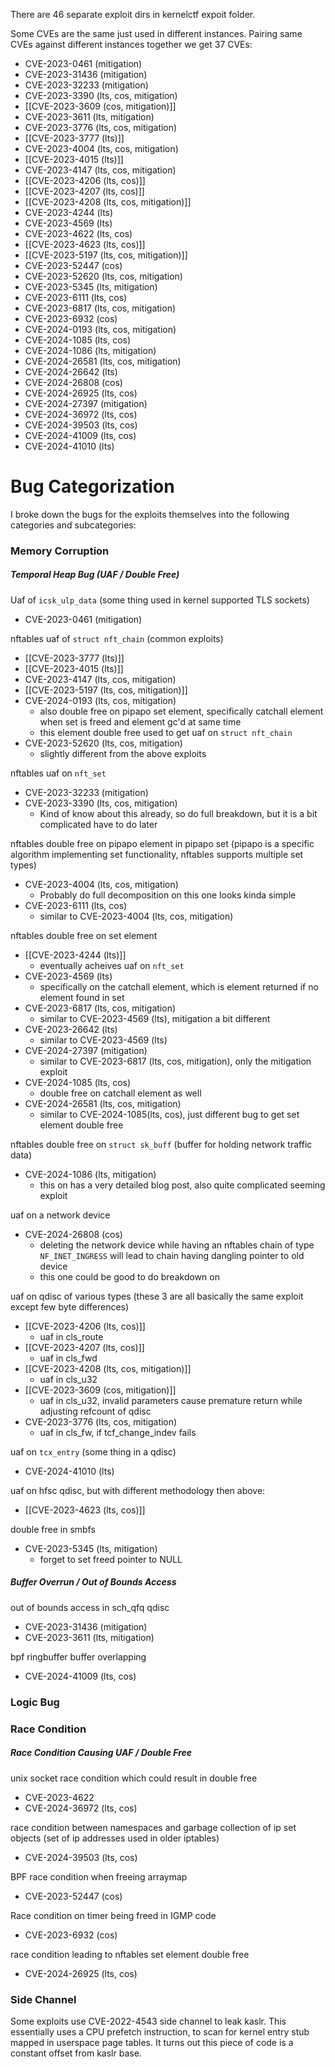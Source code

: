 There are 46 separate exploit dirs in kernelctf expoit folder.

Some CVEs are the same just used in different instances. Pairing same CVEs against different instances together we get 37 CVEs:

- CVE-2023-0461 (mitigation)
- CVE-2023-31436 (mitigation)
- CVE-2023-32233 (mitigation)
- CVE-2023-3390 (lts, cos, mitigation)
- [[CVE-2023-3609 (cos, mitigation)]]
- CVE-2023-3611 (lts, mitigation)
- CVE-2023-3776 (lts, cos, mitigation)
- [[CVE-2023-3777 (lts)]]
- CVE-2023-4004 (lts, cos, mitigation)
- [[CVE-2023-4015 (lts)]]
- CVE-2023-4147 (lts, cos, mitigation)
- [[CVE-2023-4206 (lts, cos)]]
- [[CVE-2023-4207 (lts, cos)]]
- [[CVE-2023-4208 (lts, cos, mitigation)]]
- CVE-2023-4244 (lts)
- CVE-2023-4569 (lts)
- CVE-2023-4622 (lts, cos)
- [[CVE-2023-4623 (lts, cos)]]
- [[CVE-2023-5197 (lts, cos, mitigation)]]
- CVE-2023-52447 (cos)
- CVE-2023-52620 (lts, cos, mitigation)
- CVE-2023-5345 (lts, mitigation)
- CVE-2023-6111 (lts, cos)
- CVE-2023-6817 (lts, cos, mitigation)
- CVE-2023-6932 (cos)
- CVE-2024-0193 (lts, cos, mitigation)
- CVE-2024-1085 (lts, cos)
- CVE-2024-1086 (lts, mitigation)
- CVE-2024-26581 (lts, cos, mitigation)
- CVE-2024-26642 (lts)
- CVE-2024-26808 (cos)
- CVE-2024-26925 (lts, cos)
- CVE-2024-27397 (mitigation)
- CVE-2024-36972 (lts, cos)
- CVE-2024-39503 (lts, cos)
- CVE-2024-41009 (lts, cos)
- CVE-2024-41010 (lts)



# Bug Categorization

I broke down the bugs for the exploits themselves into the following categories and subcategories:

### Memory Corruption

##### Temporal Heap Bug (UAF / Double Free)

Uaf of `icsk_ulp_data` (some thing used in kernel supported TLS sockets)
- CVE-2023-0461 (mitigation)

nftables uaf of `struct nft_chain` (common exploits)
- [[CVE-2023-3777 (lts)]]
- [[CVE-2023-4015 (lts)]]
- CVE-2023-4147 (lts, cos, mitigation)
- [[CVE-2023-5197 (lts, cos, mitigation)]]
- CVE-2024-0193 (lts, cos, mitigation)
	- also double free on pipapo set element, specifically catchall element when set is freed and element gc'd at same time
	- this element double free used to get uaf on `struct nft_chain`
- CVE-2023-52620 (lts, cos, mitigation)
	- slightly different from the above exploits

nftables uaf on `nft_set`
- CVE-2023-32233 (mitigation)
- CVE-2023-3390 (lts, cos, mitigation)
	- Kind of know about this already, so do full breakdown, but it is a bit complicated have to do later

nftables double free on pipapo element in pipapo set (pipapo is a specific algorithm implementing set functionality, nftables supports multiple set types)
- CVE-2023-4004 (lts, cos, mitigation)
	- Probably do full decomposition on this one looks kinda simple
- CVE-2023-6111 (lts, cos)
	- similar to CVE-2023-4004 (lts, cos, mitigation)

nftables double free on set element
- [[CVE-2023-4244 (lts)]]
	- eventually acheives uaf on `nft_set`
- CVE-2023-4569 (lts)
	- specifically on the catchall element, which is element returned if no element found in set
- CVE-2023-6817 (lts, cos, mitigation)
	- similar to CVE-2023-4569 (lts), mitigation a bit different
- CVE-2023-26642 (lts)
	- similar to CVE-2023-4569 (lts)
- CVE-2024-27397 (mitigation)
	- similar to CVE-2023-6817 (lts, cos, mitigation), only the mitigation exploit
- CVE-2024-1085 (lts, cos)
	- double free on catchall element as well
- CVE-2024-26581 (lts, cos, mitigation)
	- similar to CVE-2024-1085(lts, cos), just different bug to get set element double free

nftables double free on `struct sk_buff` (buffer for holding network traffic data)
- CVE-2024-1086 (lts, mitigation)
	- this on has a very detailed blog post, also quite complicated seeming exploit

uaf on a network device
- CVE-2024-26808 (cos)
	- deleting the network device while having an nftables chain of type `NF_INET_INGRESS` will lead to chain having dangling pointer to old device
	- this one could be good to do breakdown on

uaf on qdisc of various types (these 3 are all basically the same exploit except few byte differences)
- [[CVE-2023-4206 (lts, cos)]]
	- uaf in cls_route
- [[CVE-2023-4207 (lts, cos)]]
	- uaf in cls_fwd
- [[CVE-2023-4208 (lts, cos, mitigation)]]
	- uaf in cls_u32
- [[CVE-2023-3609 (cos, mitigation)]]
	- uaf in cls_u32, invalid parameters cause premature return while adjusting refcount of qdisc
- CVE-2023-3776 (lts, cos, mitigation)
	- uaf in cls_fw, if tcf_change_indev fails

uaf on `tcx_entry` (some thing in a qdisc)
- CVE-2024-41010 (lts)

uaf on hfsc qdisc, but with different methodology then above:
- [[CVE-2023-4623 (lts, cos)]]

double free in smbfs
- CVE-2023-5345 (lts, mitigation)
	- forget to set freed pointer to NULL

##### Buffer Overrun / Out of Bounds Access

out of bounds access in sch_qfq qdisc
- CVE-2023-31436 (mitigation)
- CVE-2023-3611 (lts, mitigation)

bpf ringbuffer buffer overlapping
- CVE-2024-41009 (lts, cos)

### Logic Bug

### Race Condition

##### Race Condition Causing UAF / Double Free

unix socket race condition which could result in double free
- CVE-2023-4622
- CVE-2024-36972 (lts, cos)

race condition between namespaces and garbage collection of ip set objects (set of ip addresses used in older iptables)
- CVE-2024-39503 (lts, cos)

BPF race condition when freeing arraymap
- CVE-2023-52447 (cos)

Race condition on timer being freed in IGMP code
- CVE-2023-6932 (cos)

race condition leading to nftables set element double free
- CVE-2024-26925 (lts, cos)

### Side Channel

Some exploits use CVE-2022-4543 side channel to leak kaslr.
This essentially uses a CPU prefetch instruction, to scan for kernel entry stub mapped in userspace page tables. It turns out this piece of code is a constant offset from kaslr base.